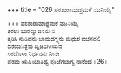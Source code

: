 +++
title = "026 ಪರಶುರಾಮಾಶ್ರಮಕೆ ಮುನಿಯೈ"

+++
ಪರಶುರಾಮಾಶ್ರಮಕೆ ಮುನಿಯೈ  
ತರಲು ಭಾರದ್ವಾಜನನು ಸ  
ತ್ಕರಿಸಿ ನುಡಿದನು ಜಾಮದಗ್ನ್ಯನು ಮಧುರ ವಚನದಲಿ  
ಧರೆಯನಿತ್ತೆನು ದ್ವಿಜರಿಗೀಯವ  
ಸರದೊಳಾ ನಿರ್ಧನನು ನೀನೇ  
ಪರಮ ಋಷಿಯಾತಿಥ್ಯ ಪೂಜೆಗಭಾಗ್ಯ ನಾನೆಂದ     ॥26॥